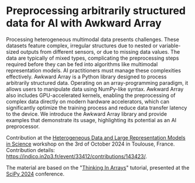 # Preprocessing arbitrarily structured data for AI with Awkward Array

Processing heterogeneous multimodal data presents challenges. These datasets feature complex, irregular structures due to nested or variable-sized outputs from different sensors, or due to missing data values. The data are typically of mixed types, complicating the preprocessing steps required before they can be fed into algorithms like multimodal representation models. AI practitioners must manage these complexities effectively.
Awkward Array is a Python library designed to process arbitrarily structured data. Operating on an array-programming paradigm, it allows users to manipulate data using NumPy-like syntax. Awkward Array also includes GPU-accelerated kernels, enabling the preprocessing of complex data directly on modern hardware accelerators, which can significantly optimize the training process and reduce data transfer latency to the device.
We introduce the Awkward Array library and provide examples that demonstrate its usage, highlighting its potential as an AI preprocessor.

Contribution at the [Heterogeneous Data and Large Representation Models in Science](https://indico.in2p3.fr/event/33412/) workshop on the 3rd of October 2024 in Toulouse, France. Contribution details: https://indico.in2p3.fr/event/33412/contributions/143423/.

The material are based on the "[Thinking In Arrays](https://cfp.scipy.org/2024/talk/FUYG37/)" tutorial, presented at the [SciPy 2024]([https://](https://www.scipy2024.scipy.org/)) conference.